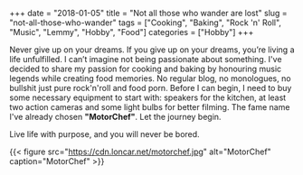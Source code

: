 +++
date = "2018-01-05"
title = "Not all those who wander are lost"
slug = "not-all-those-who-wander"
tags = ["Cooking", "Baking", "Rock 'n' Roll", "Music", "Lemmy", "Hobby", "Food"]
categories = ["Hobby"]
+++

Never give up on your dreams. If you give up on your dreams, you’re living a life unfulfilled. I can’t imagine not being passionate about something.  I've decided to share my passion for cooking and baking by honouring music legends while creating food memories. No regular blog, no monologues, no bullshit just pure rock'n'roll and food porn. Before I can begin, I need to buy some necessary equipment to start with: speakers for the kitchen, at least two action cameras and some light bulbs for better filming. The fame name I've already chosen **"MotorChef"**. Let the journey begin. 

Live life with purpose, and you will never be bored.

{{< figure src="https://cdn.loncar.net/motorchef.jpg" alt="MotorChef" caption="MotorChef" >}}

